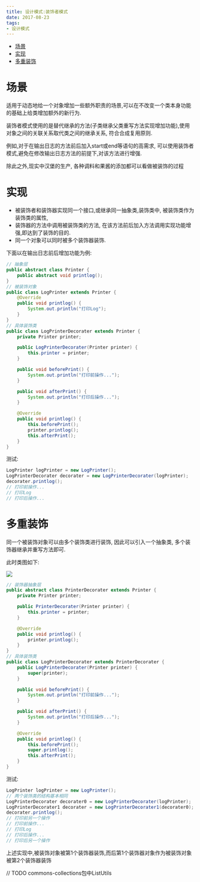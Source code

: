 ```yaml
---
title: 设计模式:装饰者模式
date: 2017-08-23
tags:
- 设计模式
---
```

<!-- TOC -->

- [场景](#场景)
- [实现](#实现)
- [多重装饰](#多重装饰)

<!-- /TOC -->

# 场景

适用于动态地给一个对象增加一些额外职责的场景,可以在不改变一个类本身功能的基础上给类增加额外的新行为.

装饰者模式使用的是替代继承的方法(子类继承父类重写方法实现增加功能),使用对象之间的关联关系取代类之间的继承关系, 符合合成复用原则.

例如,对于在输出日志的方法前后加入start或end等语句的高需求,
可以使用装饰者模式,避免在修改输出日志方法的前提下,对该方法进行增强.

除此之外,现实中汉堡的生产, 各种调料和果酱的添加都可以看做被装饰的过程

# 实现

* 被装饰者和装饰器实现同一个接口,或继承同一抽象类,装饰类中, 被装饰类作为装饰类的属性,
* 装饰器的方法中调用被装饰类的方法, 在该方法前后加入方法调用实现功能增强,即达到了装饰的目的.
* 同一个对象可以同时被多个装饰器装饰.

下面以在输出日志前后增加功能为例:

```Java
// 抽象层
public abstract class Printer {
    public abstract void printlog();
}
// 被装饰对象
public class LogPrinter extends Printer {
    @Override
    public void printlog() {
        System.out.println("打印Log");
    }
}
// 具体装饰类
public class LogPrinterDecorater extends Printer {
    private Printer printer;

    public LogPrinterDecorater(Printer printer) {
        this.printer = printer;
    }

    public void beforePrint() {
        System.out.println("打印前操作...");
    }

    public void afterPrint() {
        System.out.println("打印后操作...");
    }

    @Override
    public void printlog() {
        this.beforePrint();
        printer.printlog();
        this.afterPrint();
    }
}
```

测试:

```Java
LogPrinter logPrinter = new LogPrinter();
LogPrinterDecorater decorater = new LogPrinterDecorater(logPrinter);
decorater.printlog();
// 打印前操作...
// 打印Log
// 打印后操作...
```

# 多重装饰

同一个被装饰对象可以由多个装饰类进行装饰, 因此可以引入一个抽象类, 多个装饰器继承并重写方法即可.

此时类图如下:

![](https://gitee.com/LuVx/img/raw/master/pattern_decorator.png)

```Java
// 装饰器抽象层
public abstract class PrinterDecorater extends Printer {
    private Printer printer;

    public PrinterDecorater(Printer printer) {
        this.printer = printer;
    }

    @Override
    public void printlog() {
        printer.printlog();
    }
}
// 具体装饰类
public class LogPrinterDecorater extends PrinterDecorater {
    public LogPrinterDecorater(Printer printer) {
        super(printer);
    }

    public void beforePrint() {
        System.out.println("打印前操作...");
    }

    public void afterPrint() {
        System.out.println("打印后操作...");
    }

    @Override
    public void printlog() {
        this.beforePrint();
        super.printlog();
        this.afterPrint();
    }
}
```

测试:

```Java
LogPrinter logPrinter = new LogPrinter();
// 两个装饰类的结构基本相同
LogPrinterDecorater decorater0 = new LogPrinterDecorater(logPrinter);
LogPrinterDecorater1 decorater = new LogPrinterDecorater1(decorater0);
decorater.printlog();
// 打印前另一个操作
// 打印前操作...
// 打印Log
// 打印后操作...
// 打印后另一个操作
```

上述实现中,被装饰对象被第1个装饰器装饰,而后第1个装饰器对象作为被装饰对象被第2个装饰器装饰

// TODO
commons-collections包中ListUtils

